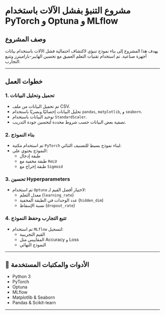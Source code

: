 

# مشروع التنبؤ بفشل الآلات باستخدام PyTorch و Optuna و MLflow

##  وصف المشروع

يهدف هذا المشروع إلى بناء نموذج تنبؤي لاكتشاف احتمالية فشل الآلات باستخدام بيانات أجهزة صناعية. تم استخدام تقنيات التعلم العميق مع تحسين الهايبر-باراميترز وتتبع التجارب.

---

## خطوات العمل

### 1. تحميل وتحليل البيانات
- تم تحميل البيانات من ملف CSV.
- تحليل البيانات إحصائيًا وبصريًا باستخدام `pandas`, `matplotlib`, و `seaborn`.
- توحيد البيانات باستخدام `StandardScaler`.
- تصفية بعض البيانات حسب شروط محددة لتحسين جودة التدريب.

### 2. بناء النموذج
- تم استخدام مكتبة `PyTorch` لبناء نموذج بسيط للتصنيف الثنائي.
- النموذج يحتوي على:
  - طبقة إدخال
  - طبقة مخفية مع `ReLU`
  - طبقة إخراج مع `Sigmoid`

### 3. تحسين Hyperparameters
- تم استخدام `Optuna` لاختيار أفضل القيم لـ:
  - معدل التعلم (`learning_rate`)
  - عدد الوحدات في الطبقة المخفية (`hidden_dim`)
  - نسبة الإسقاط (`dropout_rate`)

### 4. تتبع التجارب وحفظ النموذج
- تم استخدام `MLflow` لتسجيل:
  - القيم التجريبية
  - المقاييس مثل Accuracy و Loss
  - النموذج النهائي

---

## 🧪 الأدوات والمكتبات المستخدمة

- Python 3
- PyTorch
- Optuna
- MLflow
- Matplotlib & Seaborn
- Pandas & Scikit-learn

---
